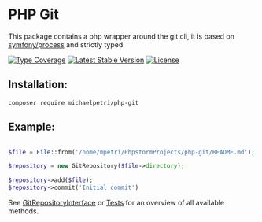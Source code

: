 # PHP Git

This package contains a php wrapper around the git cli, it is based on [symfony/process](https://github.com/symfony/process) and strictly typed.


[![Type Coverage](https://shepherd.dev/github/michaelpetri/php-git/coverage.svg)](https://shepherd.dev/github/michaelpetri/php-git)
[![Latest Stable Version](https://poser.pugx.org/michaelpetri/php-git/v)](https://packagist.org/packages/michaelpetri/php-git)
[![License](https://poser.pugx.org/michaelpetri/php-git/license)](https://packagist.org/packages/michaelpetri/php-git)

## Installation:
```
composer require michaelpetri/php-git 
```

## Example:

```php

$file = File::from('/home/mpetri/PhpstormProjects/php-git/README.md');

$repository = new GitRepository($file->directory);

$repository->add($file);
$repository->commit('Initial commit')
```

See [GitRepositoryInterface](src/MichaelPetri/Git/GitRepositoryInterface.php) or [Tests](/tests) for an overview of all available methods.